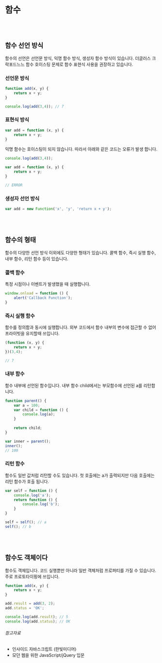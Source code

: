 # 함수

<br>
<br>

## 함수 선언 방식

함수의 선언은 선언문 방식, 익명 함수 방식, 생성자 함수 방식이 있습니다.
더글러스 크락포드느느 함수 호이스팅 문제로 함수 표현식 사용을 권장하고 있습니다.

### 선언문 방식

```javascript
function add(x, y) {
    return x + y;
}

console.log(add(3,4)); // 7
```

### 표현식 방식

```javascript
var add = function (x, y) {
    return x + y;
}
```

익명 함수는 호이스팅이 되지 않습니다.
따라서 아래와 같은 코드는 오류가 발생 합니다.


```javascript
console.log(add(3,4));

var add = function (x, y) {
    return x + y;
}

// ERROR
```

### 생성자 선언 방식

```javascript
var add = new Function('x', 'y', 'return x + y');
```

<br>
<br>

## 함수의 형태

함수의 다양한 선언 방식 이외에도 다양한 형태가 있습니다.
콜백 함수, 즉시 실행 함수, 내부 함수, 리턴 함수 등이 있습니다.

### 콜백 함수

특정 시점이나 이벤트가 발생했을 때 실행합니다.

```javascript
window.onload = function () {
    alert('Callback Function');
}
```

### 즉시 실행 함수

함수를 정의함과 동시에 실행합니다.
외부 코드에서 함수 내부의 변수에 접근할 수 없어 프라이빗을 유지할때 쓰입니다.

```javascript
(function (x, y) {
    return x + y;
})(3,4);

// 7
```

### 내부 함수

함수 내부에 선언된 함수입니다.
내부 함수 child에서는 부모함수에 선언된 a를 리턴합니다.

```javascript
function parent() {
    var a = 100;
    var child = function () {
        console.log(a);
    }
    
    return child;
}

var inner = parent();
inner();
// 100
```


### 리턴 함수

함수도 일반 값처럼 리턴할 수도 있습니다.
첫 호출에는 a가 출력되지만 다음 호출에는 리턴 함수가 호출 됩니다.

```javascript
var self = function () {
    console.log('a');
    return function () {
        console.log('b');
    }
}

self = self(); // a
self(); // b
```

<br>
<br>

## 함수도 객체이다

함수도 객체입니다.
코드 실행뿐만 아니라 일반 객체처럼 프로퍼티를 가질 수 있습니다.
주로 프로토타이핑에 쓰입니다.

```javascript
function add(x, y) {
    return x + y;
}

add.result = add(3, 2);
add.status = 'OK';

console.log(add.result); // 5
console.log(add.status); // OK
```

###### 참고자료

* 인사이드 자바스크립트 (한빛미디어)
* 모던 웹을 위한 JavaScript/jQuery 입문